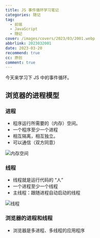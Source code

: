 ```yaml
---
title: JS 事件循环学习笔记
categories: 随记
tag:
  - 前端
  - JavaScript
  - 随记
cover: /images/covers/2023/03/2001.webp
abbrlink: 2023032001
date: 2023-03-20
recommend: true
cc: 原创
comment: true
---
```


今天来学习下 JS 中的事件循环。

## 浏览器的进程模型

### 进程

- 程序运行所需要的（内存）空间。
- 一个程序至少一个进程
- 相互隔离，相互独立。
- 可以通信（双方同意）

![内存空间](/images/post_images/20230320-b09f3c7e9f944bfa8f8daacbeab89520.webp)


### 线程

- 线程就是运行代码的 “人”
- 一个进程至少一个线程
- 主线程：跟随进程自动启动的线程

![线程](/images/post_images/20230320-78143c0adde64e2ebe655bc36849c73d.webp)






### 浏览器的进程和线程

- 浏览器是多进程、多线程的应用程序
